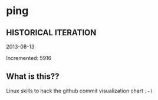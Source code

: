 # ping

## HISTORICAL ITERATION
2013-08-13

Incremented: 5916

## What is this?? 
Linux skills to hack the github commit visualization chart `;-)`

